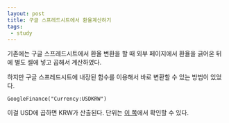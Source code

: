 ```yaml
---
layout: post
title: 구글 스프레드시트에서 환율계산하기
tags: 
 - study
---
```


기존에는 구글 스프레드시트에서 환율 변환을 할 때 외부 페이지에서 환율을 긁어온 뒤에 별도 셀에 넣고 곱해서 계산하였다.

하지만 구글 스프레드시트에 내장된 함수를 이용해서 바로 변환할 수 있는 방법이 있었다.

`GoogleFinance("Currency:USDKRW")`

이걸 USD에 곱하면 KRW가 산출된다. 단위는 [이 쪽](https://www.easymarkets.com/int/learn-centre/discover-trading/currency-acronyms-and-abbreviations/)에서 확인할 수 있다.